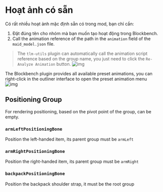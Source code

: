 

# Hoạt ảnh có sẵn

Có rất nhiều hoạt ảnh mặc định sẵn có trong mod, bạn chỉ cần:
1. Đặt đúng tên cho nhóm mà bạn muốn tạo hoạt động trong Blockbench.
2. Call the animation reference of the path in the `animation` field of the `maid_model.json` file.

> The `tlm-utils` plugin can automatically call the animation script reference based on the group name, you just need to click the `Re-Analyze Animation` button. ![img](https://i.imgur.com/iyCKwMx.gif)

The Blockbench plugin provides all available preset animations, you can right-click in the outliner interface to open the preset animation menu   
![img](https://i.imgur.com/N17PbiE.gif)


## Positioning Group
For rendering positioning, based on the pivot point of the group, can be empty.
### `armLeftPositioningBone`

Position the left-handed item, its parent group must be `armLeft`

### `armRightPositioningBone`

Position the right-handed item, its parent group must be `armRight`

### `backpackPositioningBone`

Position the backpack shoulder strap, it must be the root group